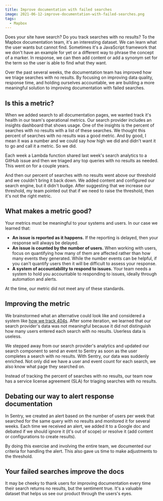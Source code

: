 ```yaml
---
title: Improve documentation with failed searches
image: 2021-06-12-improve-documentation-with-failed-searches.png
tags:
  - Mapbox
---
```


Does your site have search? Do you track searches with no results? To the Mapbox documentation team, it's an interesting dataset. We can learn what the user wants but cannot find. Sometimes it's a JavaScript framework that we don't have an example for yet or a different way to phrase the concept of a marker. In response, we can then add content or add a synonym set for the term so the user is able to find what they want.

Over the past several weeks, the documentation team has improved how we triage searches with no results. By focusing on improving data quality, response time, and holding ourselves accountable, we are building a more meaningful solution to improving documentation with failed searches.

## Is this a metric?

When we added search to all documentation pages, we wanted track it's health in our team's operational metrics. Our search provider includes an insights dashboard that shows usage. One of the insights is the percent of searches with no results with a list of these searches. We thought this percent of searches with no results was a good metric. And by good, I mean it was a number and we could say how high we did and didn't want it to go and call it a metric. So we did.

Each week a Lambda function shared last week's search analytics to a GitHub issue and then we triaged any top queries with no results as needed. This went on for a couple years.

And then our percent of searches with no results went above our threshold and we couldn't bring it back down. We added content and configured our search engine, but it didn't budge. After suggesting that we increase our threshold, my team pointed out that if we need to raise the threshold, then it's not the right metric.

## What makes a metric good?

Your metrics must be meaningful to your systems and users. In our case we learned that:

- **An issue is reported as it happens.** If the reporting is delayed, then your response will always be delayed.
- **An issue is counted by the number of users.** When working with users, focus on quantifying how many of them are affected rather than how many events they generated. While the number events can be helpful, if you can't quantify users then it will be difficult to assess your response.
- **A system of accountability to respond to issues.** Your team needs a system to hold you accountable to responding to issues, ideally through automation and alerts.

At the time, our metric did not meet any of these standards.

## Improving the metric

We brainstormed what an alternative could look like and considered a system like [how we track 404s](/code/monitor-404s-with-sentry/). After some iteration, we learned that our search provider's data was not meaningful because it did not distinguish how many users entered each search with no results. Userless data is useless.

We stepped away from our search provider's analytics and updated our search component to send an event to Sentry as soon as the user completes a search with no results. With Sentry, our data was suddenly enriched. Not only did we have a user and event count for each search, we also know what page they searched on.

Instead of tracking the percent of searches with no results, our team now has a service license agreement (SLA) for triaging searches with no results.

## Debating our way to alert response documentation

In Sentry, we created an alert based on the number of users per week that searched for the same query with no results and monitored it for several weeks. Each time we received an alert, we added it to a Google doc and debated if we should ignore it (it's out of scope) or resolve it (add content or configurations to create results).

By doing this exercise and involving the entire team, we documented our criteria for handling the alert. This also gave us time to make adjustments to the threshold.

## Your failed searches improve the docs

It may be cheeky to thank users for improving documentation every time their search returns no results, but the sentiment true. It's a valuable dataset that helps us see our product through the users's eyes.
